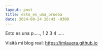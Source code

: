 ```yaml
---
layout: post
title: esto_es_una_prueba
date: 2024-09-24 20:43 -0300
---
```

Esto es una p....., 1 2 3 4 .....


Visitá mi blog real: https://imlauera.github.io
